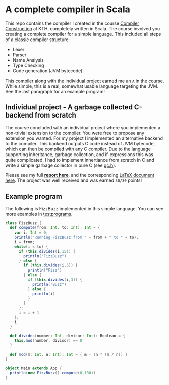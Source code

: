 # A complete compiler in Scala
This repo contains the compiler I created in the course [Compiler Construction](https://www.kth.se/student/kurser/kurs/DD2488?l=en) at KTH, completely written in Scala. The course involved you creating a complete compiler for a simple language. This included all steps of a classic compiler structure:
- Lexer
- Parser
- Name Analysis
- Type Checking
- Code generation (JVM bytecode)

This compiler along with the individual project earned me an `A` in the course. While simple, this is a real, somewhat usable language targeting the JVM. See the last paragraph for an example program!

## Individual project - A garbage collected C-backend from scratch
The course concluded with an individual project where you implemented a non-trivial extension to the compiler. You were free to propose any extension you wanted. For my project I implemented an alternative backend to the compiler. This backend outputs C code instead of JVM bytecode, which can then be compiled with any C compiler. Due to the language supporting inheritance, garbage collection, and if-expressions this was quite complicated. I had to implement inhertiance from scratch in C and write a simple garbage collector in pure C (see [gc.h](./gc.h)).

Please see my full [**report here**](./final-report.pdf), and the corresponding [LaTeX document here](./report). The project was well received and was earned `30/30` points!

## Example program
The following is FizzBuzz implemented in this simple language. You can see more examples in [testprograms](./testprograms).

```Scala
class FizzBuzz {
  def compute(from: Int, to: Int): Int = {
    var i: Int = 0;
    println("Running FizzBuzz from " + from + " to " + to);
    i = from;
    while(i < to) {
      if (this.divides(i,15)) {
        println("FizzBuzz")
      } else {
        if (this.divides(i,5)) {
          println("Fizz")
        } else {
          if (this.divides(i,3)) {
            println("Buzz")
          } else {
            println(i)
          }
        }
      };
      i = i + 1
    };
    i
  }

  def divides(number: Int, divisor: Int): Boolean = {
    this.mod(number, divisor) == 0
  }

  def mod(m: Int, n: Int): Int = { m - (n * (m / n)) }
}

object Main extends App {
  println(new FizzBuzz().compute(0,100))
}
```
